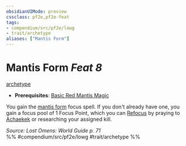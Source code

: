 ```yaml
---
obsidianUIMode: preview
cssclass: pf2e,pf2e-feat
tags:
- compendium/src/pf2e/lowg
- trait/archetype
aliases: ["Mantis Form"]
---
```

# Mantis Form  *Feat 8*  
[archetype](/rules/traits/archetype.md)  

- **Prerequisites**: [Basic Red Mantis Magic](/compendium/feats/basic-red-mantis-magic-lowg.md)

You gain the [mantis form](/compendium/spells/mantis-form-lowg.md) focus spell. If you don't already have one, you gain a focus pool of 1 Focus Point, which you can [Refocus](/rules/actions/refocus.md) by praying to [Achaekek](/compendium/setting/deities/achaekek-logm.md) or researching your assigned kill.

*Source: Lost Omens: World Guide p. 71*  
%% #compendium/src/pf2e/lowg #trait/archetype %%